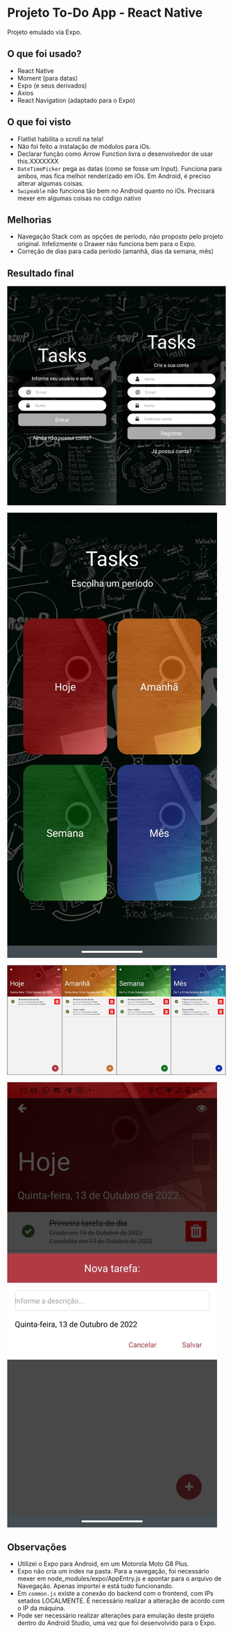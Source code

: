 # Projeto To-Do App - React Native

Projeto emulado via Expo.

## O que foi usado?
- React Native
- Moment (para datas)
- Expo (e seus derivados)
- Axios
- React Navigation (adaptado para o Expo)

## O que foi visto
- Flatlist habilita o scroll na tela!
- Não foi feito a instalação de módulos para iOs.
- Declarar função como Arrow Function livra o desenvolvedor de usar this.XXXXXXX
- `DateTimePicker` pega as datas (como se fosse um Input). Funciona para ambos, mas fica melhor renderizado em iOs. Em Android, é preciso alterar algumas coisas.
- `Swipeable` não funciona tão bem no Android quanto no iOs. Precisará mexer em algumas coisas no código nativo

## Melhorias
- Navegação Stack com as opções de período, não proposto pelo projeto original. Infelizmente o Drawer não funciona bem para o Expo.
- Correção de dias para cada período (amanhã, dias da semana, mês)

## Resultado final
![Login e Cadastro](/projeto-to-do-tasks/projeto-to-do-frontend/assets/screenshot/sign%20in%20e%20login.jpg)

![Home](/projeto-to-do-tasks/projeto-to-do-frontend/assets/screenshot/home.jpeg)

![Tasks](/projeto-to-do-tasks/projeto-to-do-frontend/assets/screenshot/tasks.jpg)

![Cadastro de uma tarefa](/projeto-to-do-tasks/projeto-to-do-frontend/assets/screenshot/newtask.jpeg)

## Observações
- Utilizei o Expo para Android, em um Motorola Moto G8 Plus.
- Expo não cria um index na pasta. Para a navegação, foi necessário mexer em node_modules/expo/AppEntry.js e apontar para o arquivo de Navegação. Apenas importei e está tudo funcionando.
- Em `common.js` existe a conexão do backend com o frontend, com IPs setados LOCALMENTE. É necessário realizar a alteração de acordo com o IP da máquina.
- Pode ser necessário realizar alterações para emulação deste projeto dentro do Android Studio, uma vez que foi desenvolvido para o Expo.

